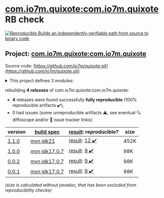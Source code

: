 [com.io7m.quixote:com.io7m.quixote](https://central.sonatype.com/artifact/com.io7m.quixote/com.io7m.quixote/versions) RB check
=======

[![Reproducible Builds](https://reproducible-builds.org/images/logos/rb.svg) an independently-verifiable path from source to binary code](https://reproducible-builds.org/)

## Project: [com.io7m.quixote:com.io7m.quixote](https://central.sonatype.com/artifact/com.io7m.quixote/com.io7m.quixote/versions)

Source code: [https://github.com/io7m/quixote.git](https://github.com/io7m/quixote.git)

<details><summary>This project defines 3 modules:</summary>

* [com.io7m.quixote:com.io7m.quixote](https://central.sonatype.com/artifact/com.io7m.quixote/com.io7m.quixote/1.1.0)
* [com.io7m.quixote:com.io7m.quixote.core](https://central.sonatype.com/artifact/com.io7m.quixote/com.io7m.quixote.core/1.1.0)
* [com.io7m.quixote:com.io7m.quixote.tests](https://central.sonatype.com/artifact/com.io7m.quixote/com.io7m.quixote.tests/1.1.0)
</details>

rebuilding **4 releases** of com.io7m.quixote:com.io7m.quixote:
- **4** releases were found successfully **fully reproducible** (100% reproducible artifacts :heavy_check_mark:),
- 0 had issues (some unreproducible artifacts :warning:, see eventual :mag: diffoscope and/or :memo: issue tracker links):

| version | [build spec](/BUILDSPEC.md) | [result](https://reproducible-builds.org/docs/jvm/): reproducible? | size |
| -- | --------- | ------ | -- |
| [1.1.0](https://central.sonatype.com/artifact/com.io7m.quixote/com.io7m.quixote/1.1.0/pom) | [mvn jdk21](com.io7m.quixote-1.1.0.buildspec) | [result](com.io7m.quixote-1.1.0.buildinfo): [12 :heavy_check_mark: ](com.io7m.quixote-1.1.0.buildcompare) | 452K |
| [1.0.0](https://central.sonatype.com/artifact/com.io7m.quixote/com.io7m.quixote/1.0.0/pom) | [mvn jdk17.0.7](com.io7m.quixote-1.0.0.buildspec) | [result](com.io7m.quixote-1.0.0.buildinfo): [9 :heavy_check_mark: ](com.io7m.quixote-1.0.0.buildcompare) | 98K |
| [0.0.2](https://central.sonatype.com/artifact/com.io7m.quixote/com.io7m.quixote/0.0.2/pom) | [mvn jdk17.0.7](com.io7m.quixote-0.0.2.buildspec) | [result](com.io7m.quixote-0.0.2.buildinfo): [9 :heavy_check_mark: ](com.io7m.quixote-0.0.2.buildcompare) | 98K |
| [0.0.1](https://central.sonatype.com/artifact/com.io7m.quixote/com.io7m.quixote/0.0.1/pom) | [mvn jdk17.0.7](com.io7m.quixote-0.0.1.buildspec) | [result](com.io7m.quixote-0.0.1.buildinfo): [9 :heavy_check_mark: ](com.io7m.quixote-0.0.1.buildcompare) | 98K |

<i>(size is calculated without javadoc, that has been excluded from reproducibility checks)</i>
